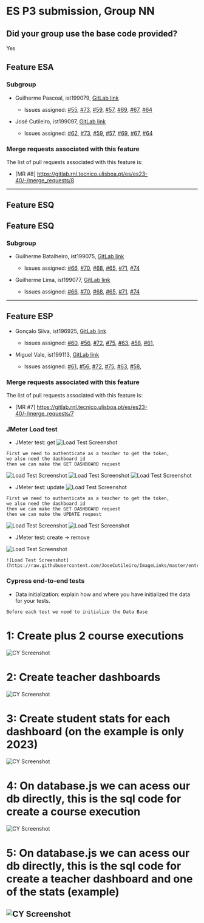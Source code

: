 # ES P3 submission, Group NN

## Did your group use the base code provided?

Yes

## Feature ESA

### Subgroup
 - Guilherme Pascoal, ist199079, [GitLab link](https://gitlab.rnl.tecnico.ulisboa.pt/ist199079)
   + Issues assigned:  [#55](https://gitlab.rnl.tecnico.ulisboa.pt/es/es23-40/-/issues/55),
   		      [#73](https://gitlab.rnl.tecnico.ulisboa.pt/es/es23-40/-/issues/73),
   		      [#59](https://gitlab.rnl.tecnico.ulisboa.pt/es/es23-40/-/issues/59),
   		      [#57](https://gitlab.rnl.tecnico.ulisboa.pt/es/es23-40/-/issues/57),
              [#69](https://gitlab.rnl.tecnico.ulisboa.pt/es/es23-40/-/issues/69),
   		      [#67](https://gitlab.rnl.tecnico.ulisboa.pt/es/es23-40/-/issues/67),
              [#64](https://gitlab.rnl.tecnico.ulisboa.pt/es/es23-40/-/issues/64)
   		      
 - José Cutileiro, ist199097, [GitLab link](https://gitlab.rnl.tecnico.ulisboa.pt/ist199097)
   + Issues assigned:  [#62](https://gitlab.rnl.tecnico.ulisboa.pt/es/es23-40/-/issues/62),
   		      [#73](https://gitlab.rnl.tecnico.ulisboa.pt/es/es23-40/-/issues/73),
   		      [#59](https://gitlab.rnl.tecnico.ulisboa.pt/es/es23-40/-/issues/59),
   		      [#57](https://gitlab.rnl.tecnico.ulisboa.pt/es/es23-40/-/issues/57),
              [#69](https://gitlab.rnl.tecnico.ulisboa.pt/es/es23-40/-/issues/69),
   		      [#67](https://gitlab.rnl.tecnico.ulisboa.pt/es/es23-40/-/issues/67),
              [#64](https://gitlab.rnl.tecnico.ulisboa.pt/es/es23-40/-/issues/64) 
 
 
### Merge requests associated with this feature

The list of pull requests associated with this feature is:

 - [MR #8] https://gitlab.rnl.tecnico.ulisboa.pt/es/es23-40/-/merge_requests/8

---

## Feature ESQ

## Feature ESQ

### Subgroup
 - Guilherme Batalheiro, ist199075, [GitLab link](https://gitlab.rnl.tecnico.ulisboa.pt/ist199075)
   + Issues assigned: [#66](https://gitlab.rnl.tecnico.ulisboa.pt/es/es23-40/-/issues/66),
   		      [#70](https://gitlab.rnl.tecnico.ulisboa.pt/es/es23-40/-/issues/70),
   		      [#68](https://gitlab.rnl.tecnico.ulisboa.pt/es/es23-40/-/issues/68),
              [#65](https://gitlab.rnl.tecnico.ulisboa.pt/es/es23-40/-/issues/65),
   		      [#71](https://gitlab.rnl.tecnico.ulisboa.pt/es/es23-40/-/issues/71),
   		      [#74](https://gitlab.rnl.tecnico.ulisboa.pt/es/es23-40/-/issues/74)

   		      
 - Guilherme Lima, ist199077, [GitLab link](https://gitlab.rnl.tecnico.ulisboa.pt/ist199077)
   + Issues assigned: [#66](https://gitlab.rnl.tecnico.ulisboa.pt/es/es23-40/-/issues/66),
   		      [#70](https://gitlab.rnl.tecnico.ulisboa.pt/es/es23-40/-/issues/70),
   		      [#68](https://gitlab.rnl.tecnico.ulisboa.pt/es/es23-40/-/issues/68),
              [#65](https://gitlab.rnl.tecnico.ulisboa.pt/es/es23-40/-/issues/65),
   		      [#71](https://gitlab.rnl.tecnico.ulisboa.pt/es/es23-40/-/issues/71),
   		      [#74](https://gitlab.rnl.tecnico.ulisboa.pt/es/es23-40/-/issues/74)
 

---

## Feature ESP

 - Gonçalo Silva, ist196925, [GitLab link](https://gitlab.rnl.tecnico.ulisboa.pt/ist196925)
   + Issues assigned: [#60](https://gitlab.rnl.tecnico.ulisboa.pt/es/es23-40/-/issues/60), 
   		      [#56](https://gitlab.rnl.tecnico.ulisboa.pt/es/es23-40/-/issues/56), 
   		      [#72](https://gitlab.rnl.tecnico.ulisboa.pt/es/es23-40/-/issues/72),
   		      [#75](https://gitlab.rnl.tecnico.ulisboa.pt/es/es23-40/-/issues/75), 
              [#63](https://gitlab.rnl.tecnico.ulisboa.pt/es/es23-40/-/issues/63),
              [#58](https://gitlab.rnl.tecnico.ulisboa.pt/es/es23-40/-/issues/58),
   		      [#61](https://gitlab.rnl.tecnico.ulisboa.pt/es/es23-40/-/issues/61), 
   
 - Miguel Vale, ist199113, [GitLab link](https://gitlab.rnl.tecnico.ulisboa.pt/ist199113)
   + Issues assigned: [#61](https://gitlab.rnl.tecnico.ulisboa.pt/es/es23-40/-/issues/61),
   		      [#56](https://gitlab.rnl.tecnico.ulisboa.pt/es/es23-40/-/issues/56), 
   		      [#72](https://gitlab.rnl.tecnico.ulisboa.pt/es/es23-40/-/issues/72),
   		      [#75](https://gitlab.rnl.tecnico.ulisboa.pt/es/es23-40/-/issues/75), 
              [#63](https://gitlab.rnl.tecnico.ulisboa.pt/es/es23-40/-/issues/63),
              [#58](https://gitlab.rnl.tecnico.ulisboa.pt/es/es23-40/-/issues/58),
   		      
 
### Merge requests associated with this feature

The list of pull requests associated with this feature is:

 - [MR #7] https://gitlab.rnl.tecnico.ulisboa.pt/es/es23-40/-/merge_requests/7

### JMeter Load test

  - JMeter test: get
  ![Load Test Screenshot](https://raw.githubusercontent.com/JoseCutileiro/ImageLinks/master/entregaEsof/Jmeter0.png)

```
First we need to authenticate as a teacher to get the token,
we also need the dashboard id 
then we can make the GET DASHBOARD request
```

  ![Load Test Screenshot](https://raw.githubusercontent.com/JoseCutileiro/ImageLinks/master/entregaEsof/Jmeter1.png)
  ![Load Test Screenshot](https://raw.githubusercontent.com/JoseCutileiro/ImageLinks/master/entregaEsof/Jmeter2.png)
  ![Load Test Screenshot](https://raw.githubusercontent.com/JoseCutileiro/ImageLinks/master/entregaEsof/Jmeter3.png)

  - JMeter test: update
  ![Load Test Screenshot](https://raw.githubusercontent.com/JoseCutileiro/ImageLinks/master/entregaEsof/Jmeter4.png)

```
First we need to authenticate as a teacher to get the token,
we also need the dashboard id 
then we can make the GET DASHBOARD request
then we can make the UPDATE request
```
  ![Load Test Screenshot](https://raw.githubusercontent.com/JoseCutileiro/ImageLinks/master/entregaEsof/Jmeter5.png)
  ![Load Test Screenshot](https://raw.githubusercontent.com/JoseCutileiro/ImageLinks/master/entregaEsof/Jmeter6.png)

  - JMeter test: create → remove

  ![Load Test Screenshot](https://raw.githubusercontent.com/JoseCutileiro/ImageLinks/master/entregaEsof/jmeter7.png)

    ![Load Test Screenshot](https://raw.githubusercontent.com/JoseCutileiro/ImageLinks/master/entregaEsof/Jmeter8.png)

### Cypress end-to-end tests

- Data initialization: explain how and where you have initialized the data for your tests.

```
Before each test we need to initialize the Data Base
```

# 1: Create plus 2 course executions
![CY Screenshot](https://raw.githubusercontent.com/JoseCutileiro/ImageLinks/master/entregaEsof/Cypress0.png)

# 2: Create teacher dashboards
![CY Screenshot](https://raw.githubusercontent.com/JoseCutileiro/ImageLinks/master/entregaEsof/Cypress1.png)

# 3: Create student stats for each dashboard (on the example is only 2023)
![CY Screenshot](https://raw.githubusercontent.com/JoseCutileiro/ImageLinks/master/entregaEsof/Cypress2.png)

# 4: On database.js we can acess our db directly, this is the sql code for create a course execution
![CY Screenshot](https://raw.githubusercontent.com/JoseCutileiro/ImageLinks/master/entregaEsof/Cypress3.png)

# 5: On database.js we can acess our db directly, this is the sql code for create a teacher dashboard and one of the stats (example)
![CY Screenshot](https://raw.githubusercontent.com/JoseCutileiro/ImageLinks/master/entregaEsof/Cypress4.png)
---